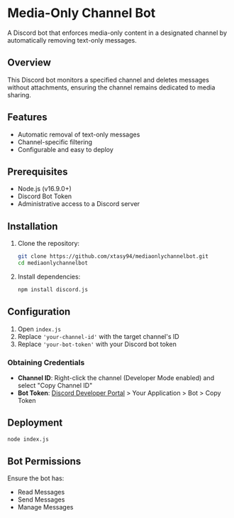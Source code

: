 # Media-Only Channel Bot

A Discord bot that enforces media-only content in a designated channel by automatically removing text-only messages.

## Overview

This Discord bot monitors a specified channel and deletes messages without attachments, ensuring the channel remains dedicated to media sharing.

## Features

- Automatic removal of text-only messages
- Channel-specific filtering
- Configurable and easy to deploy

## Prerequisites

- Node.js (v16.9.0+)
- Discord Bot Token
- Administrative access to a Discord server

## Installation

1. Clone the repository:
   ```bash
   git clone https://github.com/xtasy94/mediaonlychannelbot.git
   cd mediaonlychannelbot
   ```

2. Install dependencies:
   ```bash
   npm install discord.js
   ```

## Configuration

1. Open `index.js`
2. Replace `'your-channel-id'` with the target channel's ID
3. Replace `'your-bot-token'` with your Discord bot token

### Obtaining Credentials

- **Channel ID**: Right-click the channel (Developer Mode enabled) and select "Copy Channel ID"
- **Bot Token**: [Discord Developer Portal](https://discord.com/developers/applications) > Your Application > Bot > Copy Token

## Deployment

```bash
node index.js
```

## Bot Permissions

Ensure the bot has:
- Read Messages
- Send Messages
- Manage Messages